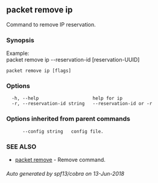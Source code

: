 ## packet remove ip

Command to remove IP reservation.

### Synopsis

Example:	
  packet remove ip --reservation-id [reservation-UUID]


```
packet remove ip [flags]
```

### Options

```
  -h, --help                    help for ip
  -r, --reservation-id string   --reservation-id or -r
```

### Options inherited from parent commands

```
      --config string   config file.
```

### SEE ALSO

* [packet remove](packet_remove.md)	 - Remove command.

###### Auto generated by spf13/cobra on 13-Jun-2018
